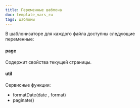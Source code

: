 ```yaml
---
title: Переменные шаблона
doc: template_vars_ru
tags: шаблоны
---
```


В шаблонизаторе для каждого файла доступны следующие переменные:

#### page

Содержит свойства текущей страницы.

#### util

Сервисные функции:

- formatDate(date , format)
- paginate()
